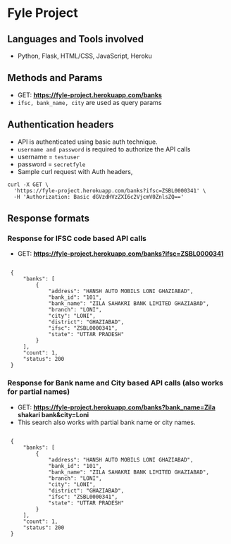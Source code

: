 # Fyle Project

## Languages and Tools involved
- Python, Flask, HTML/CSS, JavaScript, Heroku

## Methods and Params
- GET:  **https://fyle-project.herokuapp.com/banks**
- `ifsc, bank_name, city` are used as query params

## Authentication headers
- API is authenticated using basic auth technique.
- `username and password` is required to authorize the API calls
- username = `testuser`
- password = `secretfyle`
- Sample curl request with Auth headers,
```
curl -X GET \
  'https://fyle-project.herokuapp.com/banks?ifsc=ZSBL0000341' \
  -H 'Authorization: Basic dGVzdHVzZXI6c2VjcmV0ZnlsZQ==' 
```

## Response formats
### Response for IFSC code based API calls
- GET: **https://fyle-project.herokuapp.com/banks?ifsc=ZSBL0000341**
 ```
  
  {
      "banks": [
          {
              "address": "HANSH AUTO MOBILS LONI GHAZIABAD",
              "bank_id": "101",
              "bank_name": "ZILA SAHAKRI BANK LIMITED GHAZIABAD",
              "branch": "LONI",
              "city": "LONI",
              "district": "GHAZIABAD",
              "ifsc": "ZSBL0000341",
              "state": "UTTAR PRADESH"
          }
      ],
      "count": 1,
      "status": 200
  }
```
### Response for Bank name and City based API calls (also works for partial names)
- GET: **https://fyle-project.herokuapp.com/banks?bank_name=Zila shakari bank&city=Loni**
- This search also works with partial bank name or city names.
 ```
  
  {
      "banks": [
          {
              "address": "HANSH AUTO MOBILS LONI GHAZIABAD",
              "bank_id": "101",
              "bank_name": "ZILA SAHAKRI BANK LIMITED GHAZIABAD",
              "branch": "LONI",
              "city": "LONI",
              "district": "GHAZIABAD",
              "ifsc": "ZSBL0000341",
              "state": "UTTAR PRADESH"
          }
      ],
      "count": 1,
      "status": 200
  }
```
